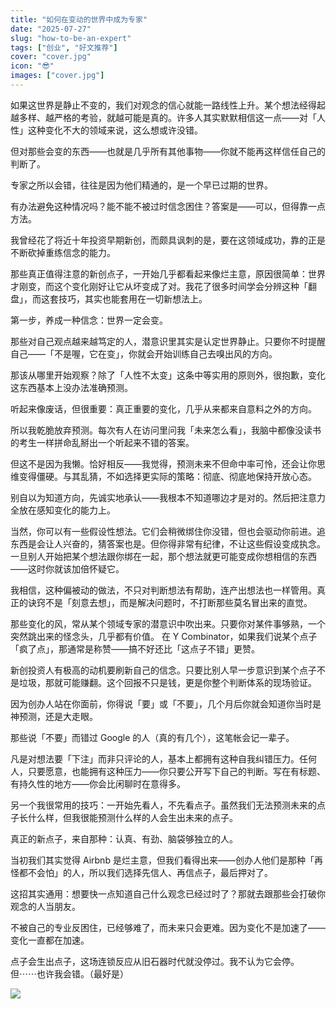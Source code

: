 ```yaml
---
title: "如何在变动的世界中成为专家"
date: "2025-07-27"
slug: "how-to-be-an-expert"
tags: ["创业", "好文推荐"]
cover: "cover.jpg"
icon: "😎"
images: ["cover.jpg"]
---
```

如果这世界是静止不变的，我们对观念的信心就能一路线性上升。某个想法经得起越多样、越严格的考验，就越可能是真的。许多人其实默默相信这一点——对「人性」这种变化不大的领域来说，这么想或许没错。



但对那些会变的东西——也就是几乎所有其他事物——你就不能再这样信任自己的判断了。



专家之所以会错，往往是因为他们精通的，是一个早已过期的世界。



有办法避免这种情况吗？能不能不被过时信念困住？答案是——可以，但得靠一点方法。



我曾经花了将近十年投资早期新创，而颇具讽刺的是，要在这领域成功，靠的正是不断砍掉重练信念的能力。



那些真正值得注意的新创点子，一开始几乎都看起来像烂主意，原因很简单：世界才刚变，而这个变化刚好让它从坏变成了对。我花了很多时间学会分辨这种「翻盘」，而这套技巧，其实也能套用在一切新想法上。



第一步，养成一种信念：世界一定会变。



那些对自己观点越来越笃定的人，潜意识里其实是认定世界静止。只要你不时提醒自己——「不是喔，它在变」，你就会开始训练自己去嗅出风的方向。



那该从哪里开始观察？除了「人性不太变」这条中等实用的原则外，很抱歉，变化这东西基本上没办法准确预测。



听起来像废话，但很重要：真正重要的变化，几乎从来都来自意料之外的方向。



所以我乾脆放弃预测。每次有人在访问里问我「未来怎么看」，我脑中都像没读书的考生一样拼命乱掰出一个听起来不错的答案。



但这不是因为我懒。恰好相反——我觉得，预测未来不但命中率可怜，还会让你思维变得僵硬。与其乱猜，不如选择更实际的策略：彻底、彻底地保持开放心态。



别自以为知道方向，先诚实地承认——我根本不知道哪边才是对的。然后把注意力全放在感知变化的能力上。



当然，你可以有一些假设性想法。它们会稍微绑住你没错，但也会驱动你前进。追东西是会让人兴奋的，猜答案也是。但你得非常有纪律，不让这些假设变成执念。
一旦别人开始把某个想法跟你绑在一起，那个想法就更可能变成你想相信的东西——这时你就该加倍怀疑它。



我相信，这种偏被动的做法，不只对判断想法有帮助，连产出想法也一样管用。真正的诀窍不是「刻意去想」，而是解决问题时，不打断那些莫名冒出来的直觉。



那些变化的风，常从某个领域专家的潜意识中吹出来。只要你对某件事够熟，一个突然跳出来的怪念头，几乎都有价值。
在 Y Combinator，如果我们说某个点子「疯了点」，那通常是称赞——搞不好还比「这点子不错」更赞。



新创投资人有极高的动机要刷新自己的信念。只要比别人早一步意识到某个点子不是垃圾，那就可能赚翻。这个回报不只是钱，更是你整个判断体系的现场验证。



因为创办人站在你面前，你得说「要」或「不要」，几个月后你就会知道你当时是神预测，还是大走眼。



那些说「不要」而错过 Google 的人（真的有几个），这笔帐会记一辈子。



凡是对想法要「下注」而非只评论的人，基本上都拥有这种自我纠错压力。任何人，只要愿意，也能拥有这种压力——你只要公开写下自己的判断。写在有标题、有持久性的地方——你会比闲聊时在意得多。



另一个我很常用的技巧：一开始先看人，不先看点子。虽然我们无法预测未来的点子长什么样，但我很能预测什么样的人会生出未来的点子。



真正的新点子，来自那种：认真、有劲、脑袋够独立的人。



当初我们其实觉得 Airbnb 是烂主意，但我们看得出来——创办人他们是那种「再怪都不会怕」的人，所以我们选择先信人、再信点子，最后押对了。



这招其实通用：想要快一点知道自己什么观念已经过时了？那就去跟那些会打破你观念的人当朋友。



不被自己的专业反困住，已经够难了，而未来只会更难。因为变化不是加速了——变化一直都在加速。



点子会生出点子，这场连锁反应从旧石器时代就没停过。我不认为它会停。
但⋯⋯也许我会错。（最好是）




![](https://prod-files-secure.s3.us-west-2.amazonaws.com/112d0858-5090-4d34-a606-b75eb8d65fd2/46476355-9cf3-4e99-9b7a-3531bc426380/1000202064.png?X-Amz-Algorithm=AWS4-HMAC-SHA256&X-Amz-Content-Sha256=UNSIGNED-PAYLOAD&X-Amz-Credential=ASIAZI2LB466QEWE5Z4R%2F20251024%2Fus-west-2%2Fs3%2Faws4_request&X-Amz-Date=20251024T184334Z&X-Amz-Expires=3600&X-Amz-Security-Token=IQoJb3JpZ2luX2VjEKv%2F%2F%2F%2F%2F%2F%2F%2F%2F%2FwEaCXVzLXdlc3QtMiJGMEQCIDHHASNKxPhXrvJheGFwHXYy6oH1uNE0QfNzBJ%2F5fOFaAiBDoURuqLFEcv9GBBxdMwFCbAZUZNBCd1lsVsnPreECwir%2FAwhkEAAaDDYzNzQyMzE4MzgwNSIMP7yFyMEpzpufwLTfKtwDpucNYoLsmTVRagsOwOE6HJ%2FGF8x8x3ObscYAXdz3a4hvz3C8h7dZWgoZaTSSPyNTZjoAL2Y0V2omsqG8tuLDnABYz5HIWiMG1ka%2BRQUzalAlsy7K5cwWTxR%2BIXh6XTmK6uaVfAHOwyZKYheP4fAbBxFOzIQMaopmnYrV3nB9n2Oq9cIN3Rj66g9xZnKr5GSgVqc54w%2BzY3TvhF69i7bwCwc8wU3iTyj7I5baRpYs6M1qcNCMcYZvnOcgQe8ukBE%2B8kC0TStse8MJbjcFDQ0Ur31I261mG0xypKjCqlQDa%2F%2BKeqPMcGHIeSSAeb8nypVtX%2BevaWn4LzsR0T7r1fYltLz8aXS7m3W8onShlCOfyUQD5CVrYVk%2Bc0wOL1DMuqkhy1dhcTwY3OGp8BI8JFyVdPuPEeAHwdSIem%2FrRAe5aevvIYvy8xe%2BLzAL6Plo5AVb8kcXLCPj2qnWX2tHvSxzZ%2F5O9o2Mx7Zerhm1SF6X0wg86tT%2Bzq8L6OlaHKnncUQZe2WQGIB2XEaLFwrFOoMnCfvzs%2F9WxHPzkknI8sq1%2FL4mOl7J1TSYvPgPzv%2FttXA9kCiNBFgTG5z11FcKCrDE1ZRBMtiXK8%2FAGm7oMtKF0MokM%2FP9bR%2F2g6j3Y%2B0wt5DvxwY6pgE80%2F7%2Bgz81Dz89AbrkSej8KjMZs7yA0piQiwuCeR2MZNDXzjTeqRM2pDmCHaPohMw7RJohXA6e%2FioUz8vdJk80bAhwNPQCxeh0e9eLZ3WK7VLc9gMMs5w7Qeba6p9llXARIt7skTbSev%2FNFCEGRpHPUeFsmnK3C6xJS0gKNSNjD1aF86cz7n%2FjZp3fnfd%2BCk17pYDkYYiXQqkTGAXGvm2qe2vS8mzh&X-Amz-Signature=ff2243fad9eb2d0b9ba6d267b68812c4d5d8a676c0742e8d71c3a8504630d5e2&X-Amz-SignedHeaders=host&x-amz-checksum-mode=ENABLED&x-id=GetObject)

